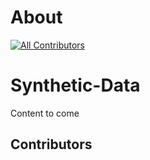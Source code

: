 # About

[![All Contributors](https://img.shields.io/github/all-contributors/aim-rsf/Synthetic-Data?color=ee8449&style=flat-square)](#contributors)

# Synthetic-Data

Content to come 

## Contributors

<!-- ALL-CONTRIBUTORS-LIST:START - Do not remove or modify this section -->
<!-- prettier-ignore-start -->
<!-- markdownlint-disable -->

<!-- markdownlint-restore -->
<!-- prettier-ignore-end -->

<!-- ALL-CONTRIBUTORS-LIST:END -->
